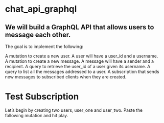 # chat_api_graphql


## We will build a GraphQL API that allows users to message each other. 

The goal is to implement the following:

A mutation to create a new user. A user will have a user_id and a username.
A mutation to create a new message. A message will have a sender and a recipient.
A query to retrieve the user_id of a user given its username.
A query to list all the messages addressed to a user.
A subscription that sends new messages to subscribed clients when they are created.


# Test Subscription
Let’s begin by creating two users, user_one and user_two. Paste the following mutation and hit play.
